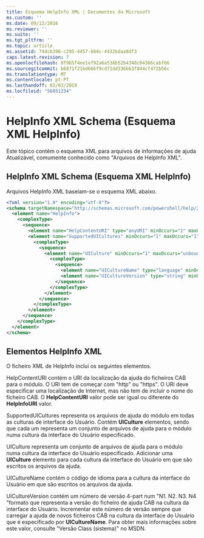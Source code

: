 ```yaml
---
title: Esquema HelpInfo XML | Documentos da Microsoft
ms.custom: ''
ms.date: 09/12/2016
ms.reviewer: ''
ms.suite: ''
ms.tgt_pltfrm: ''
ms.topic: article
ms.assetid: 74dcb396-c295-4457-b84c-4432bdaa8df3
caps.latest.revision: 7
ms.openlocfilehash: 0f965f4ee1ef92a6a538b52b4348c04366cabf66
ms.sourcegitcommit: b6871f21bd666f9cd71dd336bb3f844cf472b56c
ms.translationtype: MT
ms.contentlocale: pt-PT
ms.lasthandoff: 02/03/2019
ms.locfileid: "56851234"
---
```

# <a name="helpinfo-xml-schema"></a>HelpInfo XML Schema (Esquema XML HelpInfo)

Este tópico contém o esquema XML para arquivos de informações de ajuda Atualizável, comumente conhecido como "Arquivos de HelpInfo XML".

## <a name="helpinfo-xml-schema"></a>HelpInfo XML Schema (Esquema XML HelpInfo)

Arquivos HelpInfo XML baseiam-se o esquema XML abaixo.

```xml
<?xml version="1.0" encoding="utf-8"?>
<schema targetNamespace="http://schemas.microsoft.com/powershell/help/2010/05" xmlns="http://www.w3.org/2001/XMLSchema">
  <element name="HelpInfo">
    <complexType>
      <sequence>
        <element name="HelpContentURI" type="anyURI" minOccurs="1" maxOccurs="1" />
        <element name="SupportedUICultures" minOccurs="1" maxOccurs="1">
          <complexType>
            <sequence>
              <element name="UICulture" minOccurs="1" maxOccurs="unbounded">
                <complexType>
                  <sequence>
                    <element name="UICultureName" type="language" minOccurs="1" maxOccurs="1" />
                    <element name="UICultureVersion" type="string" minOccurs="1" maxOccurs="1" />
                  </sequence>
                </complexType>
              </element>
            </sequence>
          </complexType>
        </element>
      </sequence>
    </complexType>
  </element>
</schema>
```

## <a name="helpinfo-xml-elements"></a>Elementos HelpInfo XML

O ficheiro XML de HelpInfo inclui os seguintes elementos.

HelpContentURI contém o URI da localização da ajuda do ficheiros CAB para o módulo. O URI tem de começar com "http" ou "https". O URI deve especificar uma localização de Internet, mas não tem de incluir o nome do ficheiro CAB. O **HelpContentURI** valor pode ser igual ou diferente do **HelpInfoURI** valor.

SupportedUICultures representa os arquivos de ajuda do módulo em todas as culturas de interface do Usuário. Contém **UICulture** elementos, sendo que cada um representa um conjunto de arquivos de ajuda para o módulo numa cultura da interface do Usuário especificado.

UICulture representa um conjunto de arquivos de ajuda para o módulo numa cultura da interface do Usuário especificado. Adicionar uma **UICulture** elemento para cada cultura da interface do Usuário em que são escritos os arquivos da ajuda.

UICultureName contém o código de idioma para a cultura da interface do Usuário em que são escritos os arquivos da ajuda.

UICultureVersion contém um número de versão 4-part num "N1. N2. N3. N4 "formato que representa a versão do ficheiro de ajuda CAB na cultura da interface do Usuário. Incrementar este número de versão sempre que carregar a ajuda de novos ficheiros CAB na cultura da interface do Usuário que é especificado por **UICultureName**. Para obter mais informações sobre este valor, consulte "Versão Class (sistema)" no MSDN.